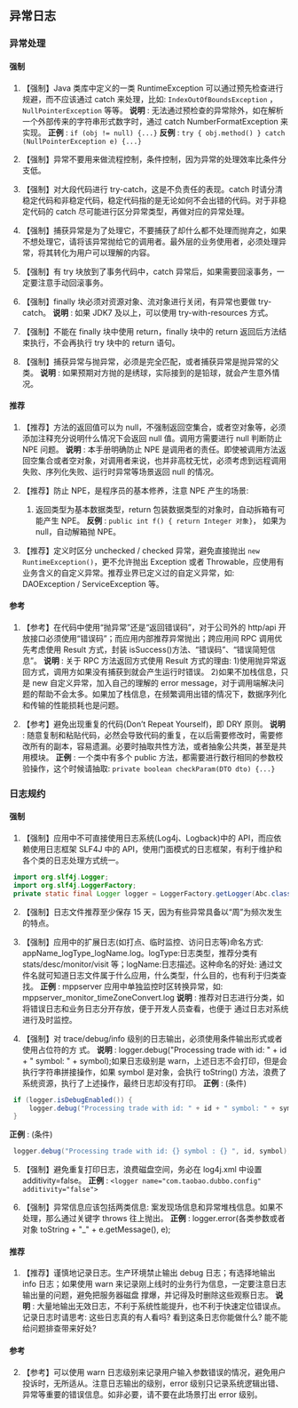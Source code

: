 ## 异常日志

### 异常处理

#### 强制

1. 【强制】Java 类库中定义的一类 RuntimeException 可以通过预先检查进行规避，而不应该通过 catch 来处理，比如: `IndexOutOfBoundsException` ， `NullPointerException` 等等。
   **说明** : 无法通过预检查的异常除外，如在解析一个外部传来的字符串形式数字时，通过 catch NumberFormatException 来实现。
   **正例** : `if (obj != null) {...}`
   **反例** : `try { obj.method() } catch (NullPointerException e) {...}`

2. 【强制】异常不要用来做流程控制，条件控制，因为异常的处理效率比条件分支低。

3. 【强制】对大段代码进行 try-catch，这是不负责任的表现。catch 时请分清稳定代码和非稳定代码，稳定代码指的是无论如何不会出错的代码。对于非稳定代码的 catch 尽可能进行区分异常类型，再做对应的异常处理。

4. 【强制】捕获异常是为了处理它，不要捕获了却什么都不处理而抛弃之，如果不想处理它，请将该异常抛给它的调用者。最外层的业务使用者，必须处理异常，将其转化为用户可以理解的内容。

5. 【强制】有 try 块放到了事务代码中，catch 异常后，如果需要回滚事务，一定要注意手动回滚事务。

6. 【强制】finally 块必须对资源对象、流对象进行关闭，有异常也要做 try-catch。
   **说明** : 如果 JDK7 及以上，可以使用 try-with-resources 方式。

7. 【强制】不能在 finally 块中使用 return，finally 块中的 return 返回后方法结束执行，不会再执行 try 块中的 return 语句。

8. 【强制】捕获异常与抛异常，必须是完全匹配，或者捕获异常是抛异常的父类。
   **说明** : 如果预期对方抛的是绣球，实际接到的是铅球，就会产生意外情况。

#### 推荐

1. 【推荐】方法的返回值可以为 null，不强制返回空集合，或者空对象等，必须添加注释充分说明什么情况下会返回 null 值。调用方需要进行 null 判断防止 NPE 问题。
   **说明** : 本手册明确防止 NPE 是调用者的责任。即使被调用方法返回空集合或者空对象，对调用者来说，也并非高枕无忧，必须考虑到远程调用失败、序列化失败、运行时异常等场景返回 null 的情况。

2. 【推荐】防止 NPE，是程序员的基本修养，注意 NPE 产生的场景:
   1. 返回类型为基本数据类型，return 包装数据类型的对象时，自动拆箱有可能产生 NPE。
           **反例** : `public int f() { return Integer 对象}`， 如果为 null，自动解箱抛 NPE。

3. 【推荐】定义时区分 unchecked / checked 异常，避免直接抛出 `new RuntimeException()`，更不允许抛出 Exception 或者 Throwable，应使用有业务含义的自定义异常。推荐业界已定义过的自定义异常，如: DAOException / ServiceException 等。

#### 参考

1. 【参考】在代码中使用“抛异常”还是“返回错误码”，对于公司外的 http/api 开放接口必须使用“错误码”；而应用内部推荐异常抛出；跨应用间 RPC 调用优先考虑使用 Result 方式，封装 isSuccess()方法、“错误码”、“错误简短信息”。
   **说明** : 关于 RPC 方法返回方式使用 Result 方式的理由:
    1)使用抛异常返回方式，调用方如果没有捕获到就会产生运行时错误。
    2)如果不加栈信息，只是 new 自定义异常，加入自己的理解的 error message，对于调用端解决问题的帮助不会太多。如果加了栈信息，在频繁调用出错的情况下，数据序列化和传输的性能损耗也是问题。

2. 【参考】避免出现重复的代码(Don’t Repeat Yourself)，即 DRY 原则。
   **说明** : 随意复制和粘贴代码，必然会导致代码的重复，在以后需要修改时，需要修改所有的副本，容易遗漏。必要时抽取共性方法，或者抽象公共类，甚至是共用模块。
   **正例** : 一个类中有多个 public 方法，都需要进行数行相同的参数校验操作，这个时候请抽取: `private boolean checkParam(DTO dto) {...}`

### 日志规约

#### 强制

1. 【强制】应用中不可直接使用日志系统(Log4j、Logback)中的 API，而应依赖使用日志框架 SLF4J 中的 API，使用门面模式的日志框架，有利于维护和各个类的日志处理方式统一。

```java
 import org.slf4j.Logger;
 import org.slf4j.LoggerFactory;
 private static final Logger logger = LoggerFactory.getLogger(Abc.class);
```

2. 【强制】日志文件推荐至少保存 15 天，因为有些异常具备以“周”为频次发生的特点。

3. 【强制】应用中的扩展日志(如打点、临时监控、访问日志等)命名方式: appName_logType_logName.log。logType:日志类型，推荐分类有 stats/desc/monitor/visit 等；logName:日志描述。这种命名的好处: 通过文件名就可知道日志文件属于什么应用，什么类型，什么目的，也有利于归类查找。
   **正例** : mppserver 应用中单独监控时区转换异常，如: mppserver_monitor_timeZoneConvert.log
   **说明** : 推荐对日志进行分类，如将错误日志和业务日志分开存放，便于开发人员查看，也便于 通过日志对系统进行及时监控。

4. 【强制】对 trace/debug/info 级别的日志输出，必须使用条件输出形式或者使用占位符的方 式。
   **说明** : logger.debug("Processing trade with id: " + id + " symbol: " + symbol);如果日志级别是 warn，上述日志不会打印，但是会执行字符串拼接操作，如果 symbol 是对象，会执行 toString() 方法，浪费了系统资源，执行了上述操作，最终日志却没有打印。
   **正例** : (条件)

```java
 if (logger.isDebugEnabled()) {
     logger.debug("Processing trade with id: " + id + " symbol: " + symbol);
 }
```

**正例** : (条件)

```java
 logger.debug("Processing trade with id: {} symbol : {} ", id, symbol);
```

5. 【强制】避免重复打印日志，浪费磁盘空间，务必在 log4j.xml 中设置 additivity=false。
   **正例** : `<logger name="com.taobao.dubbo.config" additivity="false">`

6. 【强制】异常信息应该包括两类信息: 案发现场信息和异常堆栈信息。如果不处理，那么通过关键字 throws 往上抛出。
   **正例** : logger.error(各类参数或者对象 toString + "_" + e.getMessage(), e);

#### 推荐

1. 【推荐】谨慎地记录日志。生产环境禁止输出 debug 日志；有选择地输出 info 日志；如果使用 warn 来记录刚上线时的业务行为信息，一定要注意日志输出量的问题，避免把服务器磁盘 撑爆，并记得及时删除这些观察日志。
   **说明** : 大量地输出无效日志，不利于系统性能提升，也不利于快速定位错误点。记录日志时请思考: 这些日志真的有人看吗? 看到这条日志你能做什么? 能不能给问题排查带来好处?

#### 参考

2. 【参考】可以使用 warn 日志级别来记录用户输入参数错误的情况，避免用户投诉时，无所适从。注意日志输出的级别，error 级别只记录系统逻辑出错、异常等重要的错误信息。如非必要，请不要在此场景打出 error 级别。